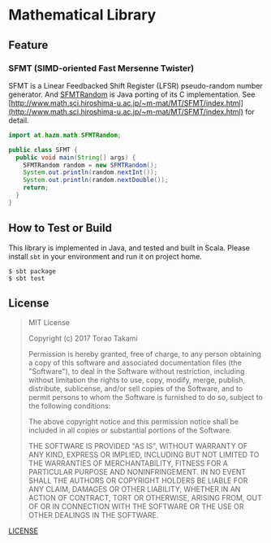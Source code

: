 # Mathematical Library

## Feature

### SFMT (SIMD-oriented Fast Mersenne Twister) 

SFMT is a Linear Feedbacked Shift Register (LFSR) pseudo-random number generator. And
[SFMTRandom](/torao/math/blob/master/src/main/java/at/hazm/math/SFMTRandom.java) is Java porting of its C implementation.
See [http://www.math.sci.hiroshima-u.ac.jp/~m-mat/MT/SFMT/index.html](http://www.math.sci.hiroshima-u.ac.jp/~m-mat/MT/SFMT/index.html)
for detail.

```java
import at.hazm.math.SFMTRandom;

public class SFMT {
  public void main(String[] args) {
    SFMTRandom random = new SFMTRandom();
    System.out.println(random.nextInt());
    System.out.println(random.nextDouble());
    return;
  }
}
```

## How to Test or Build

This library is implemented in Java, and tested and built in Scala. Please install `sbt` in your environment and run it
on project home.

```
$ sbt package
$ sbt test
```

## License

> MIT License
>   
>   Copyright (c) 2017 Torao Takami
>   
>   Permission is hereby granted, free of charge, to any person obtaining a copy
>   of this software and associated documentation files (the "Software"), to deal
>   in the Software without restriction, including without limitation the rights
>   to use, copy, modify, merge, publish, distribute, sublicense, and/or sell
>   copies of the Software, and to permit persons to whom the Software is
>   furnished to do so, subject to the following conditions:
>   
>   The above copyright notice and this permission notice shall be included in all
>   copies or substantial portions of the Software.
>   
>   THE SOFTWARE IS PROVIDED "AS IS", WITHOUT WARRANTY OF ANY KIND, EXPRESS OR
>   IMPLIED, INCLUDING BUT NOT LIMITED TO THE WARRANTIES OF MERCHANTABILITY,
>   FITNESS FOR A PARTICULAR PURPOSE AND NONINFRINGEMENT. IN NO EVENT SHALL THE
>   AUTHORS OR COPYRIGHT HOLDERS BE LIABLE FOR ANY CLAIM, DAMAGES OR OTHER
>   LIABILITY, WHETHER IN AN ACTION OF CONTRACT, TORT OR OTHERWISE, ARISING FROM,
>   OUT OF OR IN CONNECTION WITH THE SOFTWARE OR THE USE OR OTHER DEALINGS IN THE
>   SOFTWARE.

[LICENSE](/torao/math/LICENSE)